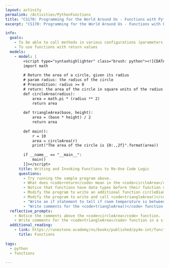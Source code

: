 ```yaml
---
layout: activity
permalink: /Activities/PythonFunctions
title: "CS170: Programming for the World Around Us - Functions with Python"
excerpt: "CS170: Programming for the World Around Us - Functions with Python"

info:
  goals: 
    - To be able to call methods in various configurations (parameters, return values)
    - To use functions with return values
  models:
    - model: |
        <script type="syntaxhighlighter" class="brush: python"><![CDATA[
        import math
        
        # Return the area of a circle, given its radius
        # param radius: the radius of the circle
        # Precondition: radius >= 0
        # return: the area of the circle in square units of the radius  
        def circleArea(radius):
            area = math.pi * (radius ** 2)
            return area
            
        def triangleArea(base, height):       
            area = (base * height) / 2
            return area
            
        def main():
            r = 10
            area = circleArea(r)
            print("The area of the circle is {0:.,2f}".format(area))
            
        if __name__ == "__main__":
            main()
        ]]></script>     
      title: Writing and Invoking Functions to Re-Use Code Logic
      questions:
        - Try running the sample program above.
        - What does <code>return</code> mean in the <code>circleArea</code> function above?
        - Notice that functions have data types before their function names, just like variables do.  What is the return type of <code>circleArea()</code>?
        - Modify the program to write an additional function circleDiameter() that computes the diameter (<span>\(2 \times \pi \times r\)</span>) given the radius of the circle.  Call that function from main() and print the value.
        - Modify the program to write and call <code>triangleArea()</code> from <code>main()</code> and then print the area of a triangle whose dimensions you choose.
        - "Write an if statement to tell if room temperature is between 70 and 74 degrees (you can print out a message saying whether or not it is in this range).  Then, migrate this to a function that accepts the temperature as a parameter, and call this function at least twice from <code>main()</code>.  Next, add a second parameter to this function to represent the humidity, and display a separate message indicating whether it is within a range of 30 and 50 percent.  Finally, modify your function to return a <code>boolean</code> if both conditions are met.  How might you use this logic to control a thermostat device?"   
        - "Write comments for the <code>triangleArea()</code> function similar to the <code>circleArea</code> function." 
  reflective_prompts:
    - Notice the comments above the <code>circleArea</code> function.  What do you think a precondition means?
    - Write comments for the <code>triangleArea</code> function in a similar spirit to those of the <code>circleArea</code> function.        
  additional_reading:
    - link: https://runestone.academy/ns/books/published/py4e-int/functions/toctree.html
      title: Functions
      
tags:
  - python
  - functions
  
---
```



